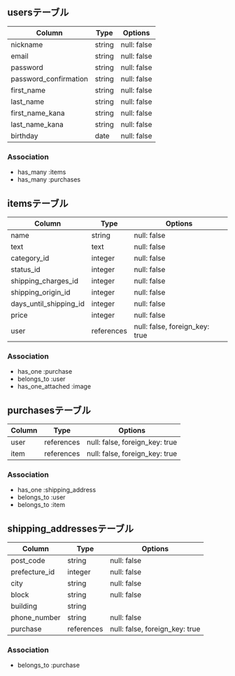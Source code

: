## usersテーブル

| Column                 | Type       | Options     |
| ---------------------- | ---------- | ----------- |
| nickname               | string     | null: false |
| email                  | string     | null: false |
| password               | string     | null: false |
| password_confirmation  | string     | null: false |
| first_name             | string     | null: false |
| last_name              | string     | null: false |
| first_name_kana        | string     | null: false |
| last_name_kana         | string     | null: false |
| birthday               | date       | null: false |

### Association
- has_many :items
- has_many :purchases

## itemsテーブル

| Column                 | Type       | Options                        |
| ---------------------- | ---------- | ------------------------------ |
| name                   | string     | null: false                    |
| text                   | text       | null: false                    |
| category_id            | integer    | null: false                    |
| status_id              | integer    | null: false                    |
| shipping_charges_id    | integer    | null: false                    |
| shipping_origin_id     | integer    | null: false                    |
| days_until_shipping_id | integer    | null: false                    |
| price                  | integer    | null: false                    |
| user                   | references | null: false, foreign_key: true |

### Association
- has_one :purchase
- belongs_to :user
- has_one_attached :image

## purchasesテーブル

| Column   | Type       | Options                        |
| -------- | ---------- | ------------------------------ |
| user     | references | null: false, foreign_key: true |
| item     | references | null: false, foreign_key: true |

### Association
- has_one :shipping_address
- belongs_to :user
- belongs_to :item

## shipping_addressesテーブル

| Column        | Type       | Options                        |
| ------------- | ---------- | ------------------------------ |
| post_code     | string     | null: false                    |
| prefecture_id | integer    | null: false                    |
| city          | string     | null: false                    |
| block         | string     | null: false                    |
| building      | string     |                                |
| phone_number  | string     | null: false                    |
| purchase      | references | null: false, foreign_key: true |

### Association
- belongs_to :purchase
